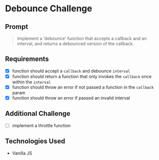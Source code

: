 # Debounce Challenge

## Prompt

> Implement a 'debounce' function that accepts a callback and an interval, and returns a debounced version of the callback.

## Requirements

- [x] function should accept a `callback` and debounce `interval`
- [x] function should return a function that only invokes the `callback` once within the `interval`
- [x] function should throw an error if not passed a function in the `callback` param
- [x] function should throw an error if passed an invalid interval

## Additional Challenge

- [ ] implement a throttle function

## Technologies Used

- Vanilla JS
